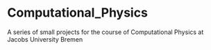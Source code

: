 # Computational_Physics
A series of small projects for the course of Computational Physics at Jacobs University Bremen
